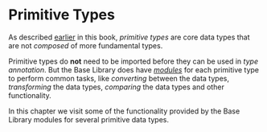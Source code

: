 # Primitive Types
As described [earlier](/common-programming-concepts/types.html) in this book, *primitive types* are core data types that are not *composed* of more fundamental types. 

Primitive types do **not** need to be imported before they can be used in *type annotation*. But the Base Library does have *[modules](/common-programming-concepts/modules.html)* for each primitive type to perform common tasks, like *converting* between the data types, *transforming* the data types, *comparing* the data types and other functionality.  

In this chapter we visit some of the functionality provided by the Base Library modules for several primitive data types. 